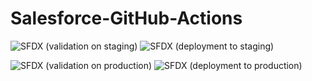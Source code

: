 # Salesforce-GitHub-Actions
![SFDX (validation on staging)](https://github.com/svenf/Salesforce-GitHub-Actions/workflows/SFDX%20(validation%20on%20staging)/badge.svg)
![SFDX (deployment to staging)](https://github.com/svenf/Salesforce-GitHub-Actions/workflows/SFDX%20(deployment%20to%20staging)/badge.svg)

![SFDX (validation on production)](https://github.com/svenf/Salesforce-GitHub-Actions/workflows/SFDX%20(validation%20on%20production)/badge.svg)
![SFDX (deployment to production)](https://github.com/svenf/Salesforce-GitHub-Actions/workflows/SFDX%20(deployment%20to%20production)/badge.svg)
